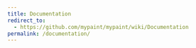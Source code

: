 ```yaml
---
title: Documentation
redirect_to:
  - https://github.com/mypaint/mypaint/wiki/Documentation
permalink: /documentation/
---
```

